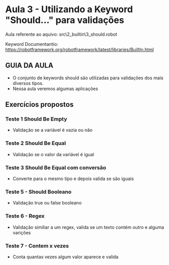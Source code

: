 # Aula 3 - Utilizando a Keyword "Should..." para validações
Aula referente ao aquivo: src\2_builtin\3_should.robot

Keyword Documentantio: https://robotframework.org/robotframework/latest/libraries/BuiltIn.html

## GUIA DA AULA
- O conjunto de keywords should são utilizadas para validações dos mais diversos tipos.
- Nessa aula veremos algumas aplicações

## Exercícios propostos

### Teste 1 Should Be Empty
- Validação se a variável é vazia ou não

### Teste 2 Should Be Equal
- Validação se o valor da variável é igual

### Teste 3 Should Be Equal com conversão
- Converte para o mesmo tipo e depois valida se são iguais

### Teste 5 - Should Booleano
- Validação true ou false booleano

### Teste 6 - Regex
- Validação similiar a um regex, valida se um texto contém outro e alguma varições

### Teste 7 - Contem x vezes
- Conta quantas vezes algum valor aparece e valida